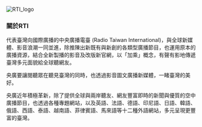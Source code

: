 <!--

**Here are some ideas to get you started:**

🙋‍♀️ A short introduction - what is your organization all about?
🌈 Contribution guidelines - how can the community get involved?
👩‍💻 Useful resources - where can the community find your docs? Is there anything else the community should know?
🍿 Fun facts - what does your team eat for breakfast?
🧙 Remember, you can do mighty things with the power of [Markdown](https://docs.github.com/github/writing-on-github/getting-started-with-writing-and-formatting-on-github/basic-writing-and-formatting-syntax)
-->
![RTI_logo](https://github.com/rti-git/.github/assets/157350560/4d7423e0-cd77-40dc-b2d8-8da9baa47f81)


### 關於RTI

代表臺灣向國際廣播的中央廣播電臺 (Radio Taiwan International)，與全球新媒體、影音浪潮一同並進，除推陳出新既有與新創的各類型廣播節目，也運用原本的廣播資源，結合全新製播的影音及改版新官網，以「加乘」概念，有聲有影地傳遞臺灣多元面貌給全球聽網友。

央廣要讓閱聽眾在聽見臺灣的同時，也透過影音圖文廣播新媒體，一睹臺灣的美好。

央廣近年積極革新，除了提供全球與兩岸聽友、網友豐富即時的新聞與優質的空中廣播節目，也透過各種專題網站，以及英語、法語、德語、印尼語、日語、韓語、俄語、西語、泰語、越南語、菲律賓語、馬來語等十二種外語網站，多元呈現更豐富的臺灣。
